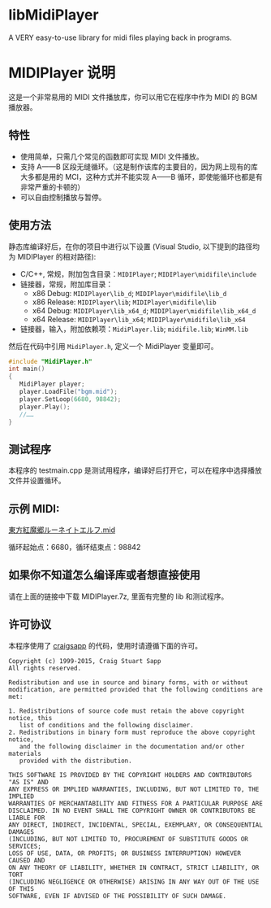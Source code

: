 # libMidiPlayer
A VERY easy-to-use library for midi files playing back in programs.

# MIDIPlayer 说明
这是一个非常易用的 MIDI 文件播放库，你可以用它在程序中作为 MIDI 的 BGM 播放器。

## 特性
* 使用简单，只需几个常见的函数即可实现 MIDI 文件播放。
* 支持 A——B 区段无缝循环。（这是制作该库的主要目的，因为网上现有的库大多都是用的 MCI，这种方式并不能实现 A——B 循环，即使能循环也都是有非常严重的卡顿的）
* 可以自由控制播放与暂停。

## 使用方法
静态库编译好后，在你的项目中进行以下设置 (Visual Studio, 以下提到的路径均为 MIDIPlayer 的相对路径):
* C/C++, 常规，附加包含目录：`MIDIPlayer`; `MIDIPlayer\midifile\include`
* 链接器，常规，附加库目录：
   * x86 Debug: `MIDIPlayer\lib_d`; `MIDIPlayer\midifile\lib_d`
   * x86 Release: `MIDIPlayer\lib`; `MIDIPlayer\midifile\lib`
   * x64 Debug: `MIDIPlayer\lib_x64_d`; `MIDIPlayer\midifile\lib_x64_d`
   * x64 Release: `MIDIPlayer\lib_x64`; `MIDIPlayer\midifile\lib_x64`
* 链接器，输入，附加依赖项：`MidiPlayer.lib`; `midifile.lib`; `WinMM.lib`

然后在代码中引用 `MidiPlayer.h`, 定义一个 MidiPlayer 变量即可。
```C++
#include "MidiPlayer.h"
int main()
{
   MidiPlayer player;
   player.LoadFile("bgm.mid");
   player.SetLoop(6680, 98842);
   player.Play();
   //……
}
```

## 测试程序
本程序的 testmain.cpp 是测试用程序，编译好后打开它，可以在程序中选择播放文件并设置循环。

## 示例 MIDI:
[東方紅魔郷ルーネイトエルフ.mid](http://pan.baidu.com/s/1c2BIp9m)

循环起始点：6680，循环结束点：98842

## 如果你不知道怎么编译库或者想直接使用
请在上面的链接中下载 MIDIPlayer.7z, 里面有完整的 lib 和测试程序。

## 许可协议
本程序使用了 [craigsapp](https://github.com/craigsapp/midifile) 的代码，使用时请遵循下面的许可。
```Text
Copyright (c) 1999-2015, Craig Stuart Sapp
All rights reserved.

Redistribution and use in source and binary forms, with or without
modification, are permitted provided that the following conditions are met:

1. Redistributions of source code must retain the above copyright notice, this
   list of conditions and the following disclaimer. 
2. Redistributions in binary form must reproduce the above copyright notice,
   and the following disclaimer in the documentation and/or other materials 
   provided with the distribution.

THIS SOFTWARE IS PROVIDED BY THE COPYRIGHT HOLDERS AND CONTRIBUTORS "AS IS" AND
ANY EXPRESS OR IMPLIED WARRANTIES, INCLUDING, BUT NOT LIMITED TO, THE IMPLIED
WARRANTIES OF MERCHANTABILITY AND FITNESS FOR A PARTICULAR PURPOSE ARE
DISCLAIMED. IN NO EVENT SHALL THE COPYRIGHT OWNER OR CONTRIBUTORS BE LIABLE FOR
ANY DIRECT, INDIRECT, INCIDENTAL, SPECIAL, EXEMPLARY, OR CONSEQUENTIAL DAMAGES
(INCLUDING, BUT NOT LIMITED TO, PROCUREMENT OF SUBSTITUTE GOODS OR SERVICES;
LOSS OF USE, DATA, OR PROFITS; OR BUSINESS INTERRUPTION) HOWEVER CAUSED AND
ON ANY THEORY OF LIABILITY, WHETHER IN CONTRACT, STRICT LIABILITY, OR TORT
(INCLUDING NEGLIGENCE OR OTHERWISE) ARISING IN ANY WAY OUT OF THE USE OF THIS
SOFTWARE, EVEN IF ADVISED OF THE POSSIBILITY OF SUCH DAMAGE.
```
